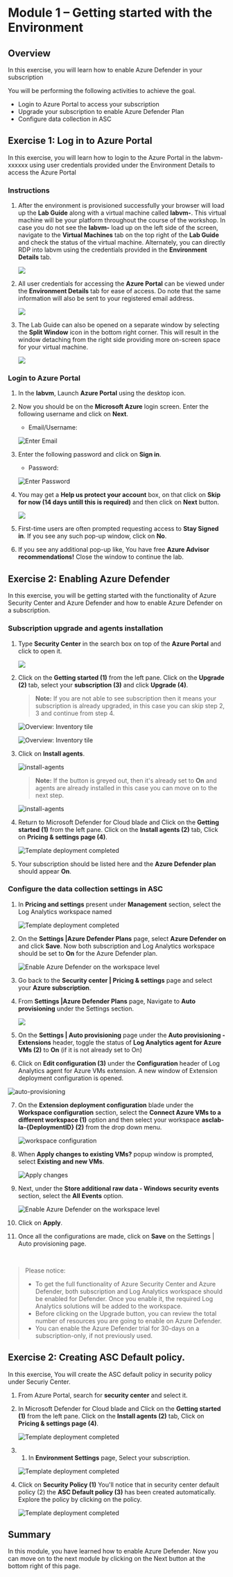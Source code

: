 # Module 1 – Getting started with the Environment

## Overview

In this exercise, you will learn how to enable Azure Defender in your subscription

You will be performing the following activities to achieve the goal.

  - Login to Azure Portal to access your subscription
  - Upgrade your subscription to enable Azure Defender Plan
  - Configure data collection in ASC

## Exercise 1: Log in to Azure Portal

In this exercise, you will learn how to login to the Azure Portal in the labvm-xxxxxx using user credentials provided under the Environment Details to access the Azure Portal

### Instructions 

1. After the environment is provisioned successfully your browser will load up the **Lab Guide** along with a virtual machine called **labvm-<inject key="DeploymentID" enableCopy="false"/>**. This virtual machine will be your platform throughout the course of the workshop. In case you do not see the **labvm-<inject key="DeploymentID" enableCopy="false"/>** load up on the left side of the screen, navigate to the **Virtual Machines** tab on the top right of the **Lab Guide** and check the status of the virtual machine. Alternately, you can directly RDP into labvm using the credentials provided in the **Environment Details** tab.

   ![](../Images/av1.png)

2. All user credentials for accessing the **Azure Portal** can be viewed under the **Environment Details** tab for ease of access. Do note that the same information will also be sent to your registered email address. 

   ![](../Images/av2.png)

3. The Lab Guide can also be opened on a separate window by selecting the **Split Window** icon in the bottom right corner. This will result in the window detaching from the right side providing more on-screen space for your virtual machine.

   ![](../Images/av3.png)

### Login to Azure Portal 

1. In the **labvm**, Launch **Azure Portal** using the desktop icon.  

2. Now you should be on the **Microsoft Azure** login screen. Enter the following username and click on **Next**.  

   * Email/Username: <inject key="AzureAdUserEmail"></inject> 

   ![](../Images/azure-login-enter-email.png "Enter Email") 

3. Enter the following password and click on **Sign in**. 

   * Password: <inject key="AzureAdUserPassword"></inject> 

   ![](../Images/azure-login-enter-password1.png "Enter Password") 

4. You may get a **Help us protect your account** box, on that click on **Skip for now (14 days untill this is required)** and then click on **Next** button.

   ![](../Images/protectaccountlogin.png) 
 
5. First-time users are often prompted requesting access to **Stay Signed in**. If you see any such pop-up window, click on **No**.

6. If you see any additional pop-up like, You have free **Azure Advisor recommendations!** Close the window to continue the lab. 


## Exercise 2: Enabling Azure Defender

In this exercise, you will be getting started with the functionality of Azure Security Center and Azure Defender and how to enable Azure Defender on a subscription.

### Subscription upgrade and agents installation

1. Type **Security Center** in the search box on top of the **Azure Portal** and click to open it.

    ![](https://github.com/Divyasri199/AIW-Security-Immersion/blob/main/Labs/Images/security%20center.png?raw=true)

2. Click on the **Getting started (1)** from the left pane. Click on the **Upgrade (2)** tab, select your **subscription (3)** and click **Upgrade (4)**.

   > **Note:** If you are not able to see subscription then it means your subscription is already upgraded, in this case you can skip step 2, 3 and continue from step 4.

   ![Overview: Inventory tile](../Images/m1e2s2.1.png)

   ![Overview: Inventory tile](../Images/m1e2s2.2.png)

3. Click on **Install agents**. 

   ![install-agents](../Images/installagents.png)
   
   > **Note:** If the button is greyed out, then it's already set to **On** and agents are already installed in this case you can move on to the next step.

   ![install-agents](../Images/installagents1.png)

4. Return to Microsoft Defender for Cloud blade and Click on the **Getting started (1)** from the left pane. Click on the **Install agents (2)** tab, Click on **Pricing & settings page (4)**.

   ![Template deployment completed](../Images/m1e2s3.png)

5. Your subscription should be listed here and the **Azure Defender plan** should appear **On**.

### Configure the data collection settings in ASC

1. In **Pricing and settings** present under **Management** section, select the Log Analytics workspace named **<inject key="log analytics workspace" props="{\&quot;enableCopy\&quot;:true,\&quot;style\&quot;:{\&quot;fontWeight\&quot;:\&quot;bold\&quot;}}" />**

   ![Template deployment completed](../Images/asc-workspace-pricing-settings.gif?raw=true)

2. On the **Settings |Azure Defender Plans** page, select **Azure Defender on** and click **Save**. Now both subscription and Log Analytics workspace should be set to **On** for the Azure Defender plan.

   ![Enable Azure Defender on the workspace level](https://github.com/Divyasri199/AIW-Security-Immersion/blob/main/Labs/Images/enable%20defender.png?raw=true)

3. Go back to the **Security center | Pricing & settings** page and select your **Azure subscription**.

4. From **Settings |Azure Defender Plans** page, Navigate to **Auto provisioning** under the Settings section.

    ![](https://github.com/Divyasri199/AIW-Security-Immersion/blob/main/Labs/Images/auto%20provision.png?raw=true)

5. On the **Settings | Auto provisioning** page under the **Auto provisioning - Extensions** header, toggle the status of **Log Analytics agent for Azure VMs (2)** to **On** (if it is not already set to On)

6. Click on **Edit configuration (3)** under the **Configuration** header of Log Analytics agent for Azure VMs extension. A new window of Extension deployment configuration is opened.

  ![auto-provisioning](../Images/ex2.step6.png)

7. On the **Extension deployment configuration** blade under the **Workspace configuration** section, select the **Connect Azure VMs to a different workspace (1)** option and then select your workspace **asclab-la-{DeploymentID} (2)** from the drop down menu.

   ![workspace configuration](../Images/connectazurevms.png)

8. When **Apply changes to existing VMs?** popup window is prompted, select **Existing and new VMs**.

   ![Apply changes](../Images/applychanges.png)

9. Next, under the **Store additional raw data - Windows security events** section, select the **All Events** option.

    ![Enable Azure Defender on the workspace level](../Images/allevents.png)

10. Click on **Apply**.

11. Once all the configurations are made, click on **Save** on the Settings | Auto provisioning page.

<br>

> Please notice:
> * To get the full functionality of Azure Security Center and Azure Defender, both subscription and Log Analytics workspace should be enabled for Defender. Once you enable it,  the required Log Analytics solutions will be added to the workspace.
> * Before clicking on the Upgrade button, you can review the total number of resources you are going to enable on Azure Defender.
> * You can enable the Azure Defender trial for 30-days on a subscription-only, if not previously used.

## Exercise 2: Creating ASC Default policy.

In this exercise, You will create the ASC default policy in security policy under  Securiy Center.

1. From Azure Portal, search for **security center** and select it.

1. In Microsoft Defender for Cloud blade and Click on the **Getting started (1)** from the left pane. Click on the **Install agents (2)** tab, Click on **Pricing & settings page (4)**.

   ![Template deployment completed](../Images/m1e2s3.png)
   
1. 1. In **Environment Settings** page, Select your subscription.

   ![Template deployment completed](../Images/m1e2.1s2.png)
   
1. Click on **Security Policy (1)** You'll notice that in security center default policy (2) the **ASC Default policy (3)** has been created automatically. Explore the policy by clicking on the policy.

   ![Template deployment completed](../Images/m1e2.1s3.png)
    
## Summary

  In this module, you have learned how to enable Azure Defender. Now you can move on to the next module by clicking on the Next button at the bottom right of this page.
